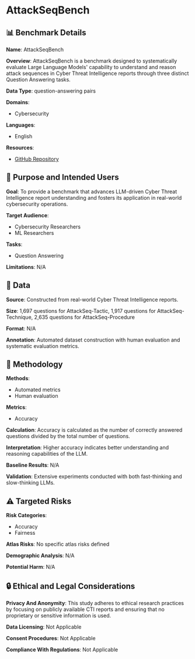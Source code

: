 # AttackSeqBench

## 📊 Benchmark Details

**Name**: AttackSeqBench

**Overview**: AttackSeqBench is a benchmark designed to systematically evaluate Large Language Models' capability to understand and reason attack sequences in Cyber Threat Intelligence reports through three distinct Question Answering tasks.

**Data Type**: question-answering pairs

**Domains**:
- Cybersecurity

**Languages**:
- English

**Resources**:
- [GitHub Repository](https://github.com/Javiery3889/AttackSeqBench)

## 🎯 Purpose and Intended Users

**Goal**: To provide a benchmark that advances LLM-driven Cyber Threat Intelligence report understanding and fosters its application in real-world cybersecurity operations.

**Target Audience**:
- Cybersecurity Researchers
- ML Researchers

**Tasks**:
- Question Answering

**Limitations**: N/A

## 💾 Data

**Source**: Constructed from real-world Cyber Threat Intelligence reports.

**Size**: 1,697 questions for AttackSeq-Tactic, 1,917 questions for AttackSeq-Technique, 2,635 questions for AttackSeq-Procedure

**Format**: N/A

**Annotation**: Automated dataset construction with human evaluation and systematic evaluation metrics.

## 🔬 Methodology

**Methods**:
- Automated metrics
- Human evaluation

**Metrics**:
- Accuracy

**Calculation**: Accuracy is calculated as the number of correctly answered questions divided by the total number of questions.

**Interpretation**: Higher accuracy indicates better understanding and reasoning capabilities of the LLM.

**Baseline Results**: N/A

**Validation**: Extensive experiments conducted with both fast-thinking and slow-thinking LLMs.

## ⚠️ Targeted Risks

**Risk Categories**:
- Accuracy
- Fairness

**Atlas Risks**:
No specific atlas risks defined

**Demographic Analysis**: N/A

**Potential Harm**: N/A

## 🔒 Ethical and Legal Considerations

**Privacy And Anonymity**: This study adheres to ethical research practices by focusing on publicly available CTI reports and ensuring that no proprietary or sensitive information is used.

**Data Licensing**: Not Applicable

**Consent Procedures**: Not Applicable

**Compliance With Regulations**: Not Applicable
